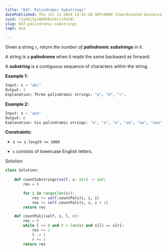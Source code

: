 ```yaml
---
title: "647. Palindromic Substrings"
datePublished: Thu Jul 11 2024 13:42:20 GMT+0000 (Coordinated Universal Time)
cuid: clyhbj5yi00050albci3fdi0l
slug: 647-palindromic-substrings
tags: dsa

---
```


Given a string `s`, return *the number of* ***palindromic substrings*** *in it*.

A string is a **palindrome** when it reads the same backward as forward.

A **substring** is a contiguous sequence of characters within the string.

**Example 1:**

```python
Input: s = "abc"
Output: 3
Explanation: Three palindromic strings: "a", "b", "c".
```

**Example 2:**

```python
Input: s = "aaa"
Output: 6
Explanation: Six palindromic strings: "a", "a", "a", "aa", "aa", "aaa".
```

**Constraints:**

* `1 <= s.length <= 1000`
    
* `s` consists of lowercase English letters.
    

Solution:

```python
class Solution:
    
    def countSubstrings(self, s: str) -> int:
        res = 0

        for i in range(len(s)):
            res += self.countPali(s, i, i)
            res += self.countPali(s, i, i + 1)
        return res

    def countPali(self, s, l, r):
        res = 0
        while l >= 0 and r < len(s) and s[l] == s[r]:
            res += 1
            l -= 1
            r += 1
        return res
```